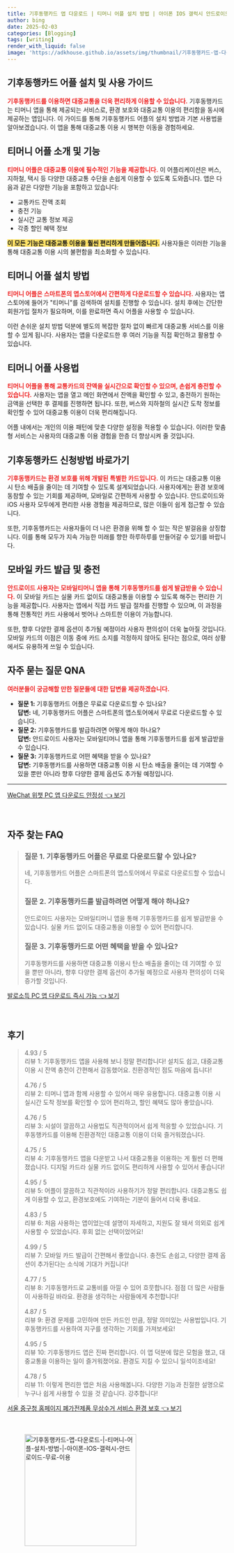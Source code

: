 ```yaml
---
title: 기후동행카드 앱 다운로드 | 티머니 어플 설치 방법 | 아이폰 IOS 갤럭시 안드로이드 무료 이용
author: bing
date: 2025-02-03
categories: [Blogging]
tags: [writing]
render_with_liquid: false
image: 'https://adkhouse.github.io/assets/img/thumbnail/기후동행카드-앱-다운로드-|-티머니-어플-설치-방법-|-아이폰-IOS-갤럭시-안드로이드-무료-이용.webp'
---
```



<h2 id='기후동행카드-어플-설치-및-사용-가이드'>기후동행카드 어플 설치 및 사용 가이드</h2>

<p><b><span style="color: #ee2323;">기후동행카드를 이용하면 대중교통을 더욱 편리하게 이용할 수 있습니다.</span></b> 기후동행카드는 티머니 앱을 통해 제공되는 서비스로, 환경 보호와 대중교통 이용의 편리함을 동시에 제공하는 앱입니다. 이 가이드를 통해 기후동행카드 어플의 설치 방법과 기본 사용법을 알아보겠습니다. 이 앱을 통해 대중교통 이용 시 행복한 이동을 경험하세요.</p>

<h2 id='티머니-어플-소개-및-기능'>티머니 어플 소개 및 기능</h2>

<p><b><span style="color: #ee2323;">티머니 어플은 대중교통 이용에 필수적인 기능을 제공합니다.</span></b> 이 어플리케이션은 버스, 지하철, 택시 등 다양한 대중교통 수단을 손쉽게 이용할 수 있도록 도와줍니다. 앱은 다음과 같은 다양한 기능을 포함하고 있습니다:</p>

<ul>
    <li>교통카드 잔액 조회</li>
    <li>충전 기능</li>
    <li>실시간 교통 정보 제공</li>
    <li>각종 할인 혜택 정보</li>
</ul>

<p><b><span style="background-color: #ffe066;">이 모든 기능은 대중교통 이용을 훨씬 편리하게 만들어줍니다.</span></b> 사용자들은 이러한 기능을 통해 대중교통 이용 시의 불편함을 최소화할 수 있습니다.</p>

<h2 id='티머니-어플-설치-방법'>티머니 어플 설치 방법</h2>

<p><b><span style="color: #ee2323;">티머니 어플은 스마트폰의 앱스토어에서 간편하게 다운로드할 수 있습니다.</span></b> 사용자는 앱스토어에 들어가 "티머니"를 검색하여 설치를 진행할 수 있습니다. 설치 후에는 간단한 회원가입 절차가 필요하며, 이를 완료하면 즉시 어플을 사용할 수 있습니다. </p>

<p>이런 손쉬운 설치 방법 덕분에 별도의 복잡한 절차 없이 빠르게 대중교통 서비스를 이용할 수 있게 됩니다. 사용자는 앱을 다운로드한 후 여러 기능을 직접 확인하고 활용할 수 있습니다.</p>

<h2 id='티머니-어플-사용법'>티머니 어플 사용법</h2>

<p><b><span style="color: #ee2323;">티머니 어플을 통해 교통카드의 잔액을 실시간으로 확인할 수 있으며, 손쉽게 충전할 수 있습니다.</span></b> 사용자는 앱을 열고 메인 화면에서 잔액을 확인할 수 있고, 충전하기 원하는 금액을 선택한 후 결제를 진행하면 됩니다. 또한, 버스와 지하철의 실시간 도착 정보를 확인할 수 있어 대중교통 이용이 더욱 편리해집니다.</p>

<p>어플 내에서는 개인의 이용 패턴에 맞춘 다양한 설정을 적용할 수 있습니다. 이러한 맞춤형 서비스는 사용자의 대중교통 이용 경험을 한층 더 향상시켜 줄 것입니다.</p>

<h2 id='기후동행카드-신청방법-바로가기'>기후동행카드 신청방법 바로가기</h2>

<p><b><span style="color: #ee2323;">기후동행카드는 환경 보호를 위해 개발된 특별한 카드입니다.</span></b> 이 카드는 대중교통 이용 시 탄소 배출을 줄이는 데 기여할 수 있도록 설계되었습니다. 사용자에게는 환경 보호에 동참할 수 있는 기회를 제공하며, 모바일로 간편하게 사용할 수 있습니다. 안드로이드와 iOS 사용자 모두에게 편리한 사용 경험을 제공하므로, 많은 이들이 쉽게 접근할 수 있습니다.</p>

<p>또한, 기후동행카드는 사용자들이 더 나은 환경을 위해 할 수 있는 작은 발걸음을 상징합니다. 이를 통해 모두가 지속 가능한 미래를 향한 하루하루를 만들어갈 수 있기를 바랍니다.</p>

<h2 id='모바일-카드-발급-및-충전'>모바일 카드 발급 및 충전</h2>

<p><b><span style="color: #ee2323;">안드로이드 사용자는 모바일티머니 앱을 통해 기후동행카드를 쉽게 발급받을 수 있습니다.</span></b> 이 모바일 카드는 실물 카드 없이도 대중교통을 이용할 수 있도록 해주는 편리한 기능을 제공합니다. 사용자는 앱에서 직접 카드 발급 절차를 진행할 수 있으며, 이 과정을 통해 전통적인 카드 사용에서 벗어나 스마트한 이용이 가능합니다.</p>

<p>또한, 향후 다양한 결제 옵션이 추가될 예정이라 사용자 편의성이 더욱 높아질 것입니다. 모바일 카드의 이점은 이동 중에 카드 소지를 걱정하지 않아도 된다는 점으로, 여러 상황에서도 유용하게 쓰일 수 있습니다.</p>

<h2 id='자주-묻는-질문-QNA'>자주 묻는 질문 QNA</h2>

<p><b><span style="color: #ee2323;">여러분들이 궁금해할 만한 질문들에 대한 답변을 제공하겠습니다.</span></b></p>

<ul>
    <li><b>질문 1:</b> 기후동행카드 어플은 무료로 다운로드할 수 있나요?<br>
    <b>답변:</b> 네, 기후동행카드 어플은 스마트폰의 앱스토어에서 무료로 다운로드할 수 있습니다.</li>
    <li><b>질문 2:</b> 기후동행카드를 발급하려면 어떻게 해야 하나요?<br>
    <b>답변:</b> 안드로이드 사용자는 모바일티머니 앱을 통해 기후동행카드를 쉽게 발급받을 수 있습니다.</li>
    <li><b>질문 3:</b> 기후동행카드로 어떤 혜택을 받을 수 있나요?<br>
    <b>답변:</b> 기후동행카드를 사용하면 대중교통 이용 시 탄소 배출을 줄이는 데 기여할 수 있을 뿐만 아니라 향후 다양한 결제 옵션도 추가될 예정입니다.</li>
</ul>

<p><hr />
</p>
<p><a class="click-button" title="WeChat 위챗 PC 앱 다운로드 안정성" href="https://adkhouse.github.io/posts/WeChat-%EC%9C%84%EC%B1%97-PC-%EC%95%B1-%EB%8B%A4%EC%9A%B4%EB%A1%9C%EB%93%9C-%EC%95%88%EC%A0%95%EC%84%B1/" rel="dofollow">WeChat 위챗 PC 앱 다운로드 안정성 👈 보기</a></p><br>
<h2 id='자주_찾는_FAQ'>자주 찾는 FAQ</h2>
<div itemscope="" itemtype="https://schema.org/FAQPage"> 
<blockquote> 
<div itemscope="" itemprop="mainEntity" itemtype="https://schema.org/Question"> 
<h3 itemprop="name">질문 1. 기후동행카드 어플은 무료로 다운로드할 수 있나요?</h3> 
<div itemscope="" itemprop="acceptedAnswer" itemtype="https://schema.org/Answer"> 
<span itemprop="text"> 
<p>네, 기후동행카드 어플은 스마트폰의 앱스토어에서 무료로 다운로드할 수 있습니다.</p> 
</span> 
</div> 
</div> 

<div itemscope="" itemprop="mainEntity" itemtype="https://schema.org/Question"> 
<h3 itemprop="name">질문 2. 기후동행카드를 발급하려면 어떻게 해야 하나요?</h3> 
<div itemscope="" itemprop="acceptedAnswer" itemtype="https://schema.org/Answer"> 
<span itemprop="text"> 
<p>안드로이드 사용자는 모바일티머니 앱을 통해 기후동행카드를 쉽게 발급받을 수 있습니다. 실물 카드 없이도 대중교통을 이용할 수 있어 편리합니다.</p> 
</span> 
</div> 
</div> 

<div itemscope="" itemprop="mainEntity" itemtype="https://schema.org/Question"> 
<h3 itemprop="name">질문 3. 기후동행카드로 어떤 혜택을 받을 수 있나요?</h3> 
<div itemscope="" itemprop="acceptedAnswer" itemtype="https://schema.org/Answer"> 
<span itemprop="text"> 
<p>기후동행카드를 사용하면 대중교통 이용시 탄소 배출을 줄이는 데 기여할 수 있을 뿐만 아니라, 향후 다양한 결제 옵션이 추가될 예정으로 사용자 편의성이 더욱 증가할 것입니다.</p> 
</span> 
</div> 
</div> 
</blockquote> 
</div>
<p><a class="click-button" title="발로소득 PC 앱 다운로드 즉시 가능" href="https://adkhouse.github.io/posts/%EB%B0%9C%EB%A1%9C%EC%86%8C%EB%93%9D-PC-%EC%95%B1-%EB%8B%A4%EC%9A%B4%EB%A1%9C%EB%93%9C-%EC%A6%89%EC%8B%9C-%EA%B0%80%EB%8A%A5/" rel="dofollow">발로소득 PC 앱 다운로드 즉시 가능 👈 보기</a></p><br>
<h2 id='후기'>후기</h2>
<div itemscope itemtype="https://schema.org/Product">
  <blockquote>
  <div itemprop="review" itemscope itemtype="https://schema.org/Review">
      <div itemprop="reviewRating" itemscope itemtype="https://schema.org/Rating"> <span itemprop="ratingValue">4.93</span> / <span itemprop="bestRating">5</span> </div>
      <span itemprop="reviewBody">리뷰 1: 기후동행카드 앱을 사용해 보니 정말 편리합니다! 설치도 쉽고, 대중교통 이용 시 잔액 충전이 간편해서 감동했어요. 친환경적인 점도 마음에 듭니다!</span>
  </div>
  <br>
  <div itemprop="review" itemscope itemtype="https://schema.org/Review">
      <div itemprop="reviewRating" itemscope itemtype="https://schema.org/Rating"> <span itemprop="ratingValue">4.76</span> / <span itemprop="bestRating">5</span> </div>
      <span itemprop="reviewBody">리뷰 2: 티머니 앱과 함께 사용할 수 있어서 매우 유용합니다. 대중교통 이용 시 실시간 도착 정보를 확인할 수 있어 편리하고, 할인 혜택도 많아 좋았습니다.</span>
  </div>
  <br>
  <div itemprop="review" itemscope itemtype="https://schema.org/Review">
      <div itemprop="reviewRating" itemscope itemtype="https://schema.org/Rating"> <span itemprop="ratingValue">4.76</span> / <span itemprop="bestRating">5</span> </div>
      <span itemprop="reviewBody">리뷰 3: 시설이 깔끔하고 사용법도 직관적이어서 쉽게 적응할 수 있었습니다. 기후동행카드를 이용해 친환경적인 대중교통 이용이 더욱 즐거워졌습니다.</span>
  </div>
  <br>
  <div itemprop="review" itemscope itemtype="https://schema.org/Review">
      <div itemprop="reviewRating" itemscope itemtype="https://schema.org/Rating"> <span itemprop="ratingValue">4.75</span> / <span itemprop="bestRating">5</span> </div>
      <span itemprop="reviewBody">리뷰 4: 기후동행카드 앱을 다운받고 나서 대중교통을 이용하는 게 훨씬 더 편해졌습니다. 디지털 카드라 실물 카드 없이도 편리하게 사용할 수 있어서 좋습니다!</span>
  </div>
  <br>
  <div itemprop="review" itemscope itemtype="https://schema.org/Review">
      <div itemprop="reviewRating" itemscope itemtype="https://schema.org/Rating"> <span itemprop="ratingValue">4.95</span> / <span itemprop="bestRating">5</span> </div>
      <span itemprop="reviewBody">리뷰 5: 어플이 깔끔하고 직관적이라 사용하기가 정말 편리합니다. 대중교통도 쉽게 이용할 수 있고, 환경보호에도 기여하는 기분이 들어서 더욱 좋네요.</span>
  </div>
  <br>
  <div itemprop="review" itemscope itemtype="https://schema.org/Review">
      <div itemprop="reviewRating" itemscope itemtype="https://schema.org/Rating"> <span itemprop="ratingValue">4.83</span> / <span itemprop="bestRating">5</span> </div>
      <span itemprop="reviewBody">리뷰 6: 처음 사용하는 앱이었는데 설명이 자세하고, 지원도 잘 돼서 의외로 쉽게 사용할 수 있었습니다. 후회 없는 선택이었어요!</span>
  </div>
  <br>
  <div itemprop="review" itemscope itemtype="https://schema.org/Review">
      <div itemprop="reviewRating" itemscope itemtype="https://schema.org/Rating"> <span itemprop="ratingValue">4.99</span> / <span itemprop="bestRating">5</span> </div>
      <span itemprop="reviewBody">리뷰 7: 모바일 카드 발급이 간편해서 좋았습니다. 충전도 손쉽고, 다양한 결제 옵션이 추가된다는 소식에 기대가 커집니다!</span>
  </div>
  <br>
  <div itemprop="review" itemscope itemtype="https://schema.org/Review">
      <div itemprop="reviewRating" itemscope itemtype="https://schema.org/Rating"> <span itemprop="ratingValue">4.77</span> / <span itemprop="bestRating">5</span> </div>
      <span itemprop="reviewBody">리뷰 8: 기후동행카드로 교통비를 아낄 수 있어 흐뭇합니다. 점점 더 많은 사람들이 사용하길 바라요. 환경을 생각하는 사람들에게 추천합니다!</span>
  </div>
  <br>
  <div itemprop="review" itemscope itemtype="https://schema.org/Review">
      <div itemprop="reviewRating" itemscope itemtype="https://schema.org/Rating"> <span itemprop="ratingValue">4.87</span> / <span itemprop="bestRating">5</span> </div>
      <span itemprop="reviewBody">리뷰 9: 환경 문제를 고민하며 만든 카드인 만큼, 정말 의미있는 사용법입니다. 기후동행카드를 사용하여 지구를 생각하는 기회를 가져보세요!</span>
  </div>
  <br>
  <div itemprop="review" itemscope itemtype="https://schema.org/Review">
      <div itemprop="reviewRating" itemscope itemtype="https://schema.org/Rating"> <span itemprop="ratingValue">4.95</span> / <span itemprop="bestRating">5</span> </div>
      <span itemprop="reviewBody">리뷰 10: 기후동행카드 앱은 진짜 편리합니다. 이 앱 덕분에 많은 모험을 했고, 대중교통을 이용하는 일이 즐거워졌어요. 환경도 지킬 수 있으니 일석이조네요!</span>
  </div>
  <br>
  <div itemprop="review" itemscope itemtype="https://schema.org/Review">
      <div itemprop="reviewRating" itemscope itemtype="https://schema.org/Rating"> <span itemprop="ratingValue">4.78</span> / <span itemprop="bestRating">5</span> </div>
      <span itemprop="reviewBody">리뷰 11: 이렇게 편리한 앱은 처음 사용해봅니다. 다양한 기능과 친절한 설명으로 누구나 쉽게 사용할 수 있을 것 같습니다. 강추합니다!</span>
  </div>
  </blockquote>
</div>
<p><a class="click-button" title="서울 중구청 홈페이지 폐가전제품 무상수거 서비스 환경 보호" href="https://adkhouse.github.io/posts/%EC%84%9C%EC%9A%B8-%EC%A4%91%EA%B5%AC%EC%B2%AD-%ED%99%88%ED%8E%98%EC%9D%B4%EC%A7%80-%ED%8F%90%EA%B0%80%EC%A0%84%EC%A0%9C%ED%92%88-%EB%AC%B4%EC%83%81%EC%88%98%EA%B1%B0-%EC%84%9C%EB%B9%84%EC%8A%A4-%ED%99%98%EA%B2%BD-%EB%B3%B4%ED%98%B8/" rel="dofollow">서울 중구청 홈페이지 폐가전제품 무상수거 서비스 환경 보호 👈 보기</a></p><br>
<figure class="image"><img src="https://adkhouse.github.io/assets/img/thumbnail/기후동행카드-앱-다운로드-|-티머니-어플-설치-방법-|-아이폰-IOS-갤럭시-안드로이드-무료-이용.webp" alt="기후동행카드-앱-다운로드-|-티머니-어플-설치-방법-|-아이폰-IOS-갤럭시-안드로이드-무료-이용" width="256" height="256"></figure>
